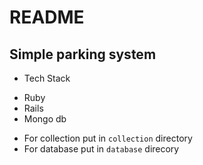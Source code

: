 # README
## Simple parking system
- Tech Stack
* Ruby
* Rails
* Mongo db
- For collection put in ```collection``` directory
- For database put in ```database``` direcory

